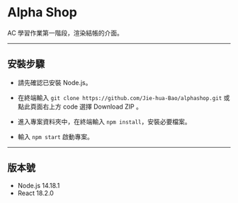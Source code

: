 # Alpha Shop

AC 學習作業第一階段，渲染結帳的介面。


***

## 安裝步驟

* 請先確認已安裝 Node.js。

* 在終端輸入 `git clone https://github.com/Jie-hua-Bao/alphashop.git` 或點此頁面右上方 code 選擇 Download ZIP 。

* 進入專案資料夾中，在終端輸入 `npm install`，安裝必要檔案。

* 輸入 `npm start` 啟動專案。

***

## 版本號

* Node.js 14.18.1
* React 18.2.0



